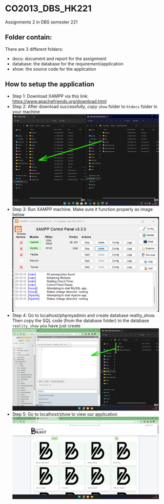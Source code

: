 # CO2013_DBS_HK221
Assignments 2 in DBS semester 221

## Folder contain:
There are 3 different folders:
* docu: document and report for the assignment
* database: the database for the requirement/application
* show: the source code for the application

## How to setup the application
* Step 1: Download XAMPP via this link: https://www.apachefriends.org/download.html
* Step 2: After download successfully, copy `show` folder to `htdocs` folder in your machine
![alt text](https://github.com/TravisMai/CO2013_DBS_HK221/blob/main/docu/img/htdocs.png?raw=true)
* Step 3: Run XAMPP machine. Make sure it function properly as image below
![alt text](https://github.com/TravisMai/CO2013_DBS_HK221/blob/main/docu/img/xampp.png?raw=true)
* Step 4: Go to localhost/phpmyadmin and create database reality_show. Then copy the SQL code (from the database folder) to the database `reality_show` you have just create
![alt text](https://github.com/TravisMai/CO2013_DBS_HK221/blob/main/docu/img/reality_show_db.png?raw=true)
* Step 5: Go to localhost/show to view our application
![alt text](https://github.com/TravisMai/CO2013_DBS_HK221/blob/main/docu/img/localhost_show.png?raw=true)
